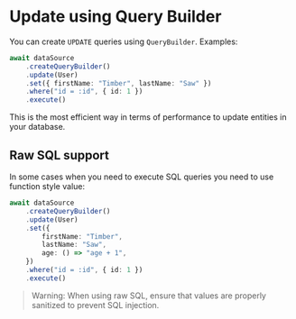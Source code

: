 # Update using Query Builder

You can create `UPDATE` queries using `QueryBuilder`.
Examples:

```typescript
await dataSource
    .createQueryBuilder()
    .update(User)
    .set({ firstName: "Timber", lastName: "Saw" })
    .where("id = :id", { id: 1 })
    .execute()
```

This is the most efficient way in terms of performance to update entities in your database.

## Raw SQL support

In some cases when you need to execute SQL queries you need to use function style value:

```typescript
await dataSource
    .createQueryBuilder()
    .update(User)
    .set({
        firstName: "Timber",
        lastName: "Saw",
        age: () => "age + 1",
    })
    .where("id = :id", { id: 1 })
    .execute()
```

> Warning: When using raw SQL, ensure that values are properly sanitized to prevent SQL injection.
